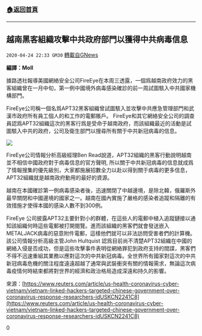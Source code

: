 ###  [:house:返回首頁](https://github.com/ourhimalayas/txt)
---

## 越南黑客組織攻擊中共政府部門以獲得中共病毒信息
`2020-04-24 22:33 GM30` [轉載自GNews](https://gnews.org/zh-hant/183830/)

**編譯：Moll**

據路透社報導美國網絡安全公司FireEye在本周三透露，一個爲越南政府效力的黑客組織曾在一月中旬，第一例中國境外病毒感染確診的前一周試圖駭入中共國家機構部門。

FireEye公司稱一個名爲APT32黑客組織曾試圖駭入並攻擊中共應急管理部門和武漢市政府所有員工個人的和工作的電郵賬戶。 FireEye和其它網絡安全公司的調查員認爲APT32組織這次的黑客行爲是受命于越南政府，而該組織最近的活動是試圖駭入中共的政府，公司及衛生部門以搜尋所有關于中共新冠病毒的信息。

![](https://s3.amazonaws.com/gnews-media-offload/wp-content/uploads/2020/04/24222756/image0-164.jpg)

FireEye公司情報分析高級經理Ben Read說道，APT32組織的黑客行動說明越南並不相信中國政府對于病毒信息的官方聲明, 所以關于中共新冠病毒的信息就成爲了情報搜集的優先級別，大家都施展招數全力以赴以得到關于病毒的更多信息，APT32組織就是越南政府動用的最好的資源。

越南在本國確診第一例病毒感染者後，迅速關閉了中越邊境，是除北韓，俄羅斯外最早關閉和中國邊境的國家之一。越南在國內實施了嚴格的感染者追蹤和隔離的有效措施才使得本國的感染人數不到300例。

FireEye 公司披露APT32主要針對小的群體，在這些人的電郵中植入追蹤鏈接以通知該組織何時這些電郵被打開閱覽。進而該組織的黑客們就會發送嵌入METALJACK病毒的惡意附件電郵，這樣他們就可以非法訪問受害者們的計算機。該公司情報分析高級主管John Hultquist 認爲目前尚不清楚APT32組織在中國的網絡入侵是否成功，但是這些攻擊事件表明從網絡罪犯到政府支持的間諜，黑客們不得不迅速重組其業務以應對這次的中共新冠病毒。全世界所有國家對這次的中共新冠病毒危機的關注程度遠遠超越了通常與武裝衝突有關的情報需求，無論這次病毒疫情何時結束都將對世界的經濟和政治格局造成深遠和持久的影響。

來源：[https://www.reuters.com/article/us-health-coronavirus-cyber-vietnam/vietnam-linked-hackers-targeted-chinese-government-over-coronavirus-response-researchers-idUSKCN2241C8](https://www.reuters.com/article/us-health-coronavirus-cyber-vietnam/vietnam-linked-hackers-targeted-chinese-government-over-coronavirus-response-researchers-idUSKCN2241C8)

0

